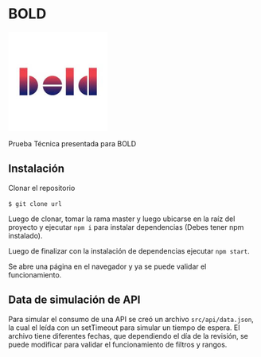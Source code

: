 # BOLD
<img src="https://github.com/javipart/Bold/blob/master/bold/public/bold.jpeg">

Prueba Técnica presentada para BOLD

## Instalación

Clonar el repositorio

`$ git clone url`

Luego de clonar, tomar la rama master y luego ubicarse en la raíz del proyecto y ejecutar `npm i` para instalar dependencias (Debes tener npm instalado).

Luego de finalizar con la instalación de dependencias ejecutar `npm start`.

Se abre una página en el navegador y ya se puede validar el funcionamiento.

## Data de simulación de API

Para simular el consumo de una API se creó un archivo `src/api/data.json`, la cual el leída con un setTimeout para simular un tiempo de espera. El archivo tiene diferentes fechas, que dependiendo el día de la revisión, se puede modificar para validar el funcionamiento de filtros y rangos.
